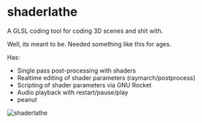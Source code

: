 # shaderlathe
A GLSL coding tool for coding 3D scenes and shit with.

Well, its meant to be. Needed something like this for ages.

Has:
* Single pass post-processing with shaders
* Realtime editing of shader parameters (raymarch/postprocess)
* Scripting of shader parameters via GNU Rocket
* Audio playback with restart/pause/play
* peanut

![shaderlathe](http://i.imgur.com/qOfY9XV.png)
